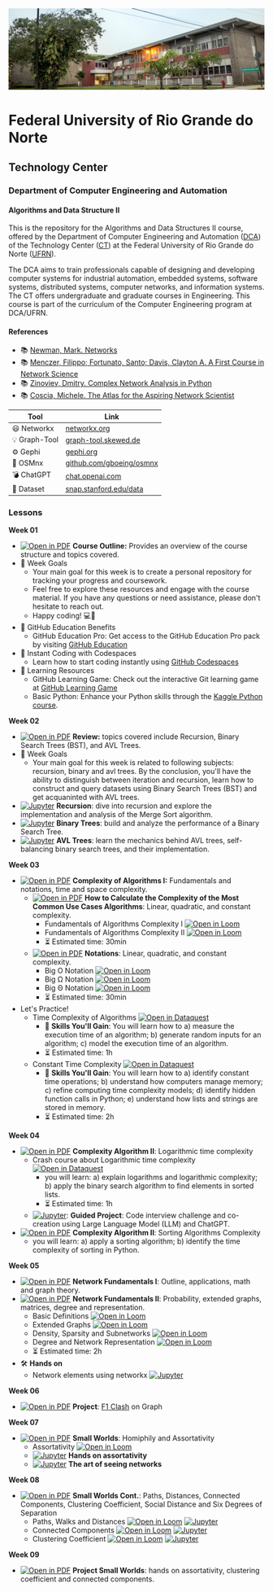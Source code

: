
<center><img width="800" src="images/ct.jpeg"></center>

# Federal University of Rio Grande do Norte
## Technology Center
### Department of Computer Engineering and Automation 
#### Algorithms and Data Structure II

This is the repository for the Algorithms and Data Structures II course, offered by the Department of Computer Engineering and Automation ([DCA](https://www.dca.ufrn.br)) of the Technology Center ([CT](https://www.ct.ufrn.br/)) at the Federal University of Rio Grande do Norte ([UFRN](https://www.ufrn.br)).

The DCA aims to train professionals capable of designing and developing computer systems for industrial automation, embedded systems, software systems, distributed systems, computer networks, and information systems. The CT offers undergraduate and graduate courses in Engineering. This course is part of the curriculum of the Computer Engineering program at DCA/UFRN.


#### References

- :books: [Newman, Mark. Networks](https://global.oup.com/academic/product/networks-9780198805090?cc=br&lang=en&)
- :books: [Menczer, Filippo; Fortunato, Santo; Davis, Clayton A. A First Course in Network Science](https://www.cambridge.org/us/academic/subjects/physics/statistical-physics/first-course-network-science)
- :books: [Zinoviev, Dmitry. Complex Network Analysis in Python](https://pragprog.com/titles/dzcnapy/complex-network-analysis-in-python/)
- :books: [Coscia, Michele. The Atlas for the Aspiring Network Scientist](https://www.networkatlas.eu/)


| Tool | Link |
|------|------|
| :smiley: Networkx | [networkx.org](https://networkx.org/) |
| :bulb: Graph-Tool | [graph-tool.skewed.de](https://graph-tool.skewed.de/) |
| :gear: Gephi | [gephi.org](https://gephi.org/) |
| :rocket: OSMnx | [github.com/gboeing/osmnx](https://github.com/gboeing/osmnx) |
| :bomb: ChatGPT | [chat.openai.com](https://chat.openai.com/chat) |
| :floppy_disk: Dataset | [snap.stanford.edu/data](https://snap.stanford.edu/data/) |


### Lessons

**Week 01**
- [![Open in PDF](https://img.shields.io/badge/-PDF-EC1C24?style=flat-square&logo=adobeacrobatreader)](https://github.com/ivanovitchm/datastructure/tree/main/lessons/week_01/Week_01.pdf) **Course Outline:** Provides an overview of the course structure and topics covered.
- 🎯 Week Goals 
    - Your main goal for this week is to create a personal repository for tracking your progress and coursework.
    - Feel free to explore these resources and engage with the course material. If you have any questions or need assistance, please don't hesitate to reach out.
    - Happy coding! 💻🚀
-  🎉 GitHub Education Benefits
    - GitHub Education Pro: Get access to the GitHub Education Pro pack by visiting [GitHub Education](https://education.github.com/pack)
- 🚀 Instant Coding with Codespaces
    - Learn how to start coding instantly using [GitHub Codespaces](https://learn.microsoft.com/pt-pt/training/student-hub/github-codespaces-for-students)
- 📖 Learning Resources 
    - GitHub Learning Game: Check out the interactive Git learning game at [GitHub Learning Game](https://learngitbranching.js.org/)
    - Basic Python: Enhance your Python skills through the [Kaggle Python course](https://www.kaggle.com/learn/python).

**Week 02**
- [![Open in PDF](https://img.shields.io/badge/-PDF-EC1C24?style=flat-square&logo=adobeacrobatreader)](https://github.com/ivanovitchm/datastructure/tree/main/lessons/week_02/week_02.pdf) **Review:** topics covered include Recursion, Binary Search Trees (BST), and AVL Trees.
- 🎯 Week Goals 
    - Your main goal for this week is related to following subjects: recursion, binary and avl trees. By the conclusion, you'll have the ability to distinguish between iteration and recursion, learn how to construct and query datasets using Binary Search Trees (BST) and get acquaninted with AVL trees.
- [![Jupyter](https://img.shields.io/badge/-Notebook-191A1B?style=flat-square&logo=jupyter)](https://github.com/ivanovitchm/datastructure/tree/main/lessons/week_02/Recursion.ipynb) **Recursion**: dive into recursion and explore the implementation and analysis of the Merge Sort algorithm.
- [![Jupyter](https://img.shields.io/badge/-Notebook-191A1B?style=flat-square&logo=jupyter)](https://github.com/ivanovitchm/datastructure/tree/main/lessons/week_02/Binary_Trees.ipynb) **Binary Trees**: build and analyze the performance of a Binary Search Tree.
- [![Jupyter](https://img.shields.io/badge/-Notebook-191A1B?style=flat-square&logo=jupyter)](https://github.com/ivanovitchm/datastructure/tree/main/lessons/week_02/avl.ipynb) **AVL Trees**: learn the mechanics behind AVL trees, self-balancing binary search trees, and their implementation.


**Week 03**
- [![Open in PDF](https://img.shields.io/badge/-PDF-EC1C24?style=flat-square&logo=adobeacrobatreader)](https://github.com/ivanovitchm/datastructure/tree/main/lessons/week_03/Complexity_of_Algorithms_Part_I.pdf) **Complexity of Algorithms I:** Fundamentals and notations, time and space complexity.
    - [![Open in PDF](https://img.shields.io/badge/-PDF-EC1C24?style=flat-square&logo=adobeacrobatreader)](https://github.com/ivanovitchm/datastructure/blob/main/lessons/week_03/Exercise_Complexity_of_Algorithms_Part_I.pdf)  **How to Calculate the Complexity of the Most Common Use Cases Algorithms**: Linear, quadratic, and constant complexity.
        - Fundamentals of Algorithms Complexity I [![Open in Loom](https://img.shields.io/badge/-Video-83DA77?style=flat-square&logo=loom)](https://www.loom.com/share/7e98eecbee0e48c1b94df1a3d1d16272)
        - Fundamentals of Algorithms Complexity II [![Open in Loom](https://img.shields.io/badge/-Video-83DA77?style=flat-square&logo=loom)](https://www.loom.com/share/ff26959483f340a38a6083e20979b0b3)
        - :hourglass_flowing_sand: Estimated time: 30min
    - [![Open in PDF](https://img.shields.io/badge/-PDF-EC1C24?style=flat-square&logo=adobeacrobatreader)](https://github.com/ivanovitchm/datastructure/blob/main/lessons/week_03/Notations.pdf)  **Notations**: Linear, quadratic, and constant complexity.
        - Big O Notation [![Open in Loom](https://img.shields.io/badge/-Video-83DA77?style=flat-square&logo=loom)](https://www.loom.com/share/1e67c2e7b8d349c6923d341d182e28bb)
        - Big <span>&Omega;</span> Notation [![Open in Loom](https://img.shields.io/badge/-Video-83DA77?style=flat-square&logo=loom)](https://www.loom.com/share/84067923809c45cf9979fa50d4efd5f4)
        - Big <span>&Theta;</span> Notation [![Open in Loom](https://img.shields.io/badge/-Video-83DA77?style=flat-square&logo=loom)](https://www.loom.com/share/76f5017a6b944fedb2cd395b45071f1c)
        - :hourglass_flowing_sand: Estimated time: 30min
- Let's Practice!
    - Time Complexity of Algorithms [![Open in Dataquest](https://img.shields.io/badge/link-dataquest-green)](https://app.dataquest.io/c/86/m/476)
        - :facepunch: **Skills You'll Gain**: You will learn how to a) measure the execution time of an algorithm; b) generate random inputs for an algorithm; c) model the execution time of an algorithm.
        - :hourglass_flowing_sand: Estimated time: 1h
    - Constant Time Complexity [![Open in Dataquest](https://img.shields.io/badge/link-dataquest-green)](https://app.dataquest.io/c/86/m/477)
        - :facepunch: **Skills You'll Gain**: You will learn how to a) identify constant time operations; b) understand how computers manage memory; c) refine computing time complexity models; d) identify hidden function calls in Python; e) understand how lists and strings are stored in memory.
        - :hourglass_flowing_sand: Estimated time: 2h

**Week 04**
- [![Open in PDF](https://img.shields.io/badge/-PDF-EC1C24?style=flat-square&logo=adobeacrobatreader)](https://github.com/ivanovitchm/datastructure/blob/main/lessons/week_04/Log_Complexity.pdf)  **Complexity Algorithm II**: Logarithmic time complexity  
    - Crash course about Logarithmic time complexity [![Open in Dataquest](https://img.shields.io/badge/link-dataquest-green)](https://app.dataquest.io/c/86/m/478)
        - you will learn: a) explain logarithms and logarithmic complexity; b) apply the binary search algorithm to find elements in sorted lists.
        - :hourglass_flowing_sand: Estimated time: 1h
    - [![Jupyter](https://img.shields.io/badge/-Notebook-191A1B?style=flat-square&logo=jupyter)](https://github.com/ivanovitchm/datastructure/blob/main/lessons/week_04/Week_04_solver.ipynb): **Guided Project**: Code interview challenge and co-creation using Large Language Model (LLM) and ChatGPT.
- [![Open in PDF](https://img.shields.io/badge/-PDF-EC1C24?style=flat-square&logo=adobeacrobatreader)](https://github.com/ivanovitchm/datastructure/blob/main/lessons/week_04/Sorting_algorithms.pdf) **Complexity Algorithm II**: Sorting Algorithms Complexity
    - you will learn: a) apply a sorting algorithm; b) identify the time complexity of sorting in Python.
     
**Week 05**
- [![Open in PDF](https://img.shields.io/badge/-PDF-EC1C24?style=flat-square&logo=adobeacrobatreader)](https://github.com/ivanovitchm/datastructure/blob/main/lessons/week_05/Network_Elements_1.pdf) **Network Fundamentals I**: Outline, applications, math and graph theory. 
- [![Open in PDF](https://img.shields.io/badge/-PDF-EC1C24?style=flat-square&logo=adobeacrobatreader)](https://github.com/ivanovitchm/datastructure/blob/main/lessons/week_05/Network_Elements_2.pdf) **Network Fundamentals II**: Probability, extended graphs, matrices, degree and representation.
    - Basic Definitions [![Open in Loom](https://img.shields.io/badge/-Video-83DA77?style=flat-square&logo=loom)](https://www.loom.com/share/aa7b736bc2b24d599efa7b24d96edc72)
    - Extended Graphs [![Open in Loom](https://img.shields.io/badge/-Video-83DA77?style=flat-square&logo=loom)](https://www.loom.com/share/8646b007d7ac4aa485430a3a7c487480)
    - Density, Sparsity and Subnetworks [![Open in Loom](https://img.shields.io/badge/-Video-83DA77?style=flat-square&logo=loom)](https://www.loom.com/share/49175fd385d94ae58831921cd53f715c)
    - Degree and Network Representation [![Open in Loom](https://img.shields.io/badge/-Video-83DA77?style=flat-square&logo=loom)](https://www.loom.com/share/bcaf192f492a413984d7b183edf06ce2)
    - :hourglass_flowing_sand: Estimated time: 2h
- 🛠 **Hands on**
    - Network elements using networkx [![Jupyter](https://img.shields.io/badge/-Notebook-191A1B?style=flat-square&logo=jupyter)](https://github.com/ivanovitchm/datastructure/tree/main/lessons/week_05/[NetworkX]_Network_Elements.ipynb)

**Week 06**
- [![Open in PDF](https://img.shields.io/badge/-PDF-EC1C24?style=flat-square&logo=adobeacrobatreader)](https://github.com/ivanovitchm/datastructure/blob/main/lessons/week_06/F1Clash.pdf) **Project**: [F1 Clash](https://www.hutch.io/our-games/f1-clash/) on Graph

**Week 07**
- [![Open in PDF](https://img.shields.io/badge/-PDF-EC1C24?style=flat-square&logo=adobeacrobatreader)](https://github.com/ivanovitchm/datastructure/blob/main/lessons/week_07/Small_Worlds.pdf) **Small Worlds**: Homiphily and Assortativity
    - Assortativity [![Open in Loom](https://img.shields.io/badge/-Video-83DA77?style=flat-square&logo=loom)](https://www.loom.com/share/7a3a7eaae9e44647964d178fb1c4ba11) 
    - [![Jupyter](https://img.shields.io/badge/-Notebook-191A1B?style=flat-square&logo=jupyter)](https://github.com/ivanovitchm/datastructure/blob/main/lessons/week_07/Assortativity.ipynb) **Hands on assortativity**
     - [![Jupyter](https://img.shields.io/badge/-Notebook-191A1B?style=flat-square&logo=jupyter)](https://github.com/ivanovitchm/datastructure/blob/main/lessons/week_07/NetworkX.ipynb) **The art of seeing networks**

**Week 08**
- [![Open in PDF](https://img.shields.io/badge/-PDF-EC1C24?style=flat-square&logo=adobeacrobatreader)](https://github.com/ivanovitchm/datastructure/blob/main/lessons/week_08/Small_Worlds_II.pdf) **Small Worlds Cont.**: Paths, Distances, Connected Components, Clustering Coefficient, Social Distance and Six Degrees of Separation
    - Paths, Walks and Distances [![Open in Loom](https://img.shields.io/badge/-Video-83DA77?style=flat-square&logo=loom)](https://www.loom.com/share/2d92497357d54494b1b03990a23abd83) [![Jupyter](https://img.shields.io/badge/-Notebook-191A1B?style=flat-square&logo=jupyter)](https://github.com/ivanovitchm/datastructure/blob/main/lessons/week_08/Walks%2C_Paths_and_Distances.ipynb)
    - Connected Components [![Open in Loom](https://img.shields.io/badge/-Video-83DA77?style=flat-square&logo=loom)](https://www.loom.com/share/f573b053f65f43909cdc64cfe72ce5b9) [![Jupyter](https://img.shields.io/badge/-Notebook-191A1B?style=flat-square&logo=jupyter)](https://github.com/ivanovitchm/datastructure/blob/main/lessons/week_08/Connected_Components.ipynb)
    - Clustering Coefficient [![Open in Loom](https://img.shields.io/badge/-Video-83DA77?style=flat-square&logo=loom)](https://www.loom.com/share/1880f8dbf5864104a011bba8bc767121) [![Jupyter](https://img.shields.io/badge/-Notebook-191A1B?style=flat-square&logo=jupyter)](https://github.com/ivanovitchm/datastructure/blob/main/lessons/week_08/Clustering_Coefficient.ipynb)


**Week 09**
- [![Open in PDF](https://img.shields.io/badge/-PDF-EC1C24?style=flat-square&logo=adobeacrobatreader)](https://github.com/ivanovitchm/datastructure/blob/main/lessons/week_09/U2T2.pdf) **Project Small Worlds**:  hands on assortativity, clustering coefficient and connected components.